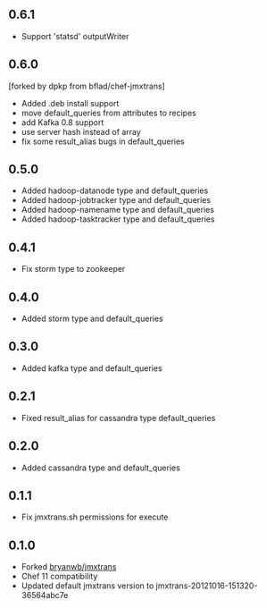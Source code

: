 ## 0.6.1

* Support 'statsd' outputWriter

## 0.6.0

[forked by dpkp from bflad/chef-jmxtrans]
* Added .deb install support
* move default_queries from attributes to recipes
* add Kafka 0.8 support
* use server hash instead of array
* fix some result_alias bugs in default_queries

## 0.5.0

* Added hadoop-datanode type and default_queries
* Added hadoop-jobtracker type and default_queries
* Added hadoop-namename type and default_queries
* Added hadoop-tasktracker type and default_queries

## 0.4.1

* Fix storm type to zookeeper

## 0.4.0

* Added storm type and default_queries

## 0.3.0

* Added kafka type and default_queries

## 0.2.1

* Fixed result_alias for cassandra type default_queries

## 0.2.0

* Added cassandra type and default_queries

## 0.1.1

* Fix jmxtrans.sh permissions for execute

## 0.1.0

* Forked [bryanwb/jmxtrans](https://github.com/bryanwb/jmxtrans)
* Chef 11 compatibility
* Updated default jmxtrans version to jmxtrans-20121016-151320-36564abc7e

[#1]: https://github.com/bflad/chef-jmxtrans/issues/1
